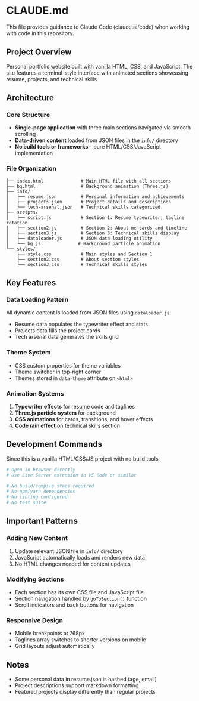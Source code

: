# CLAUDE.md

This file provides guidance to Claude Code (claude.ai/code) when working with code in this repository.

## Project Overview

Personal portfolio website built with vanilla HTML, CSS, and JavaScript. The site features a terminal-style interface with animated sections showcasing resume, projects, and technical skills.

## Architecture

### Core Structure
- **Single-page application** with three main sections navigated via smooth scrolling
- **Data-driven content** loaded from JSON files in the `info/` directory
- **No build tools or frameworks** - pure HTML/CSS/JavaScript implementation

### File Organization
```
├── index.html              # Main HTML file with all sections
├── bg.html                 # Background animation (Three.js)
├── info/
│   ├── resume.json         # Personal information and achievements
│   ├── projects.json       # Project details and descriptions
│   └── tech-arsenal.json   # Technical skills categorized
├── scripts/
│   ├── script.js           # Section 1: Resume typewriter, tagline rotation
│   ├── section2.js         # Section 2: About me cards and timeline
│   ├── section3.js         # Section 3: Technical skills display
│   ├── dataloader.js       # JSON data loading utility
│   └── bg.js              # Background particle animation
└── styles/
    ├── style.css           # Main styles and Section 1
    ├── section2.css        # About section styles
    └── section3.css        # Technical skills styles
```

## Key Features

### Data Loading Pattern
All dynamic content is loaded from JSON files using `dataloader.js`:
- Resume data populates the typewriter effect and stats
- Projects data fills the project cards
- Tech arsenal data generates the skills grid

### Theme System
- CSS custom properties for theme variables
- Theme switcher in top-right corner
- Themes stored in `data-theme` attribute on `<html>`

### Animation Systems
1. **Typewriter effects** for resume code and taglines
2. **Three.js particle system** for background
3. **CSS animations** for cards, transitions, and hover effects
4. **Code rain effect** on technical skills section

## Development Commands

Since this is a vanilla HTML/CSS/JS project with no build tools:

```bash
# Open in browser directly
# Use Live Server extension in VS Code or similar

# No build/compile steps required
# No npm/yarn dependencies
# No linting configured
# No test suite
```

## Important Patterns

### Adding New Content
1. Update relevant JSON file in `info/` directory
2. JavaScript automatically loads and renders new data
3. No HTML changes needed for content updates

### Modifying Sections
- Each section has its own CSS file and JavaScript file
- Section navigation handled by `goToSection()` function
- Scroll indicators and back buttons for navigation

### Responsive Design
- Mobile breakpoints at 768px
- Taglines array switches to shorter versions on mobile
- Grid layouts adjust automatically

## Notes
- Some personal data in resume.json is hashed (age, email)
- Project descriptions support markdown formatting
- Featured projects display differently than regular projects